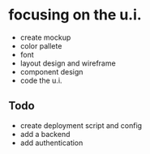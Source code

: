 # focusing on the u.i.

- create mockup
- color pallete
- font
- layout design and wireframe
- component design
- code the u.i.

## Todo

- create deployment script and config
- add a backend
- add authentication
